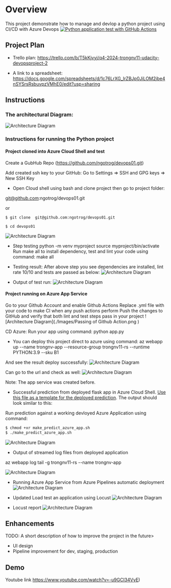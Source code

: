 # Overview
This project demonstrate how to manage and devlop a python project using CI/CD with Azure Devops
[![Python application test with GitHub Actions](https://github.com/ngotrog/devops01/actions/workflows/main.yml/badge.svg)](https://github.com/ngotrog/devops01/actions/workflows/main.yml)
## Project Plan
* Trello plan: https://trello.com/b/T5kKjvyj/q4-2024-trongnv11-udacity-devopsproject-2

* A link to a spreadsheet: https://docs.google.com/spreadsheets/d/1c76LrXG_IrZBJp0JiLOM2jbe4nSYSrsRsbuvpzVMhE0/edit?usp=sharing

## Instructions

### The architectural Diagram:
![Architecture Diagram](./Images/ArrchitectDiagram.png )

### Instructions for running the Python project
#### Project cloned into Azure Cloud Shell and test
Create a GubHub Repo (https://github.com/ngotrog/devops01.git)

Add created ssh key to your GitHub: Go to Settings => SSH and GPG keys => New SSH Key

* Open Cloud shell using bash and clone project then go to project folder:

 git@github.com:ngotrog/devops01.git

or

`$ git clone  git@github.com:ngotrog/devops01.git`

`$ cd devops01`

![Architecture Diagram](./Images/CloneCode.png )

* Step testing 
python -m venv myproject
source myproject/bin/activate
Run make all to install dependency, test and lint your code using command: make all

* Testing result:
After above step you see dependencies are installed, lint rate 10/10 and tests are passed as below:
![Architecture Diagram](./Images/MakeAll.png )

* Output of test run:
![Architecture Diagram](./Images/OutputAction.png )
#### Project running on Azure App Service
Go to your Github Account and enable Github Actions
Replace .yml file with your code to make CI when any push actions perform
Push the changes to GitHub and verify that both lint and test steps pass in your project
![Architecture Diagram](./Images/Passing of Github Action.png )

CD Azure:
Run your app using command: python app.py

* You can deploy this project direct to azure using command:
az webapp up --name trongnv-app --resource-group trongnv11-rs --runtime PYTHON:3.9 --sku B1

And see the result deploy successfully:
![Architecture Diagram](./Images/DeploySuccess_MakePredict.png )

Can go to the url and check as well:
![Architecture Diagram](./Images/WebAppSuccess.png )

Note: The app service was created before.

* Successful prediction from deployed flask app in Azure Cloud Shell.  [Use this file as a template for the deployed prediction](https://github.com/udacity/nd082-Azure-Cloud-DevOps-Starter-Code/blob/master/C2-AgileDevelopmentwithAzure/project/starter_files/flask-sklearn/make_predict_azure_app.sh).
The output should look similar to this:


Run prediction against a working devloyed Azure Application using command: 
```bash
$ chmod +xr make_predict_azure_app.sh
$ ./make_predict_azure_app.sh
```
![Architecture Diagram](./Images/DeploySuccess_MakePredict.png )

* Output of streamed log files from deployed application

az webapp log tail -g trongnv11-rs --name trongnv-app

![Architecture Diagram](./Images/WebappLogs.png)

* Running Azure App Service from Azure Pipelines automatic deployment
![Architecture Diagram](./Images/AzurePipeline.png)

 * Updated Load test an application using Locust
 ![Architecture Diagram](./Images/locust-reponsetimes.png )

 * Locust report
 ![Architecture Diagram](./Images/locust-report.png)
## Enhancements
TODO: A short description of how to improve the project in the future>

* UI design
* Pipeline improvement for dev, staging, production
## Demo

Youtube link https://www.youtube.com/watch?v=-u9GCI34VyE)
